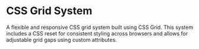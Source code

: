 # CSS Grid System

A flexible and responsive CSS grid system built using CSS Grid. This system includes a CSS reset for consistent styling across browsers and allows for adjustable grid gaps using custom attributes.
